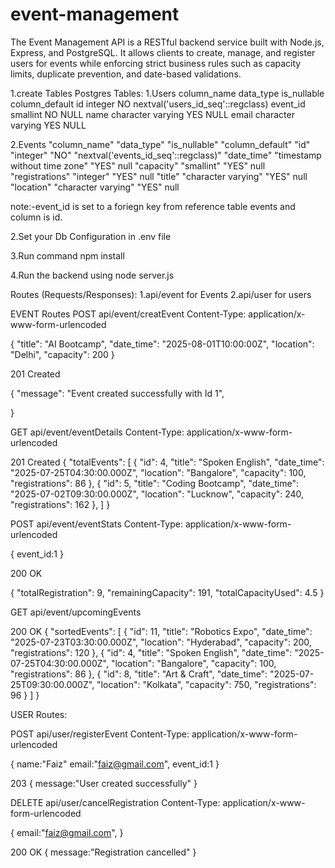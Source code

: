 # event-management
The Event Management API is a RESTful backend service built with Node.js, Express, and PostgreSQL. It allows clients to create, manage, and register users for events while enforcing strict business rules such as capacity limits, duplicate prevention, and date-based validations.

1.create Tables
Postgres Tables:
1.Users
column_name	data_type          	is_nullable	  column_default
id	        integer	            NO	          nextval('users_id_seq'::regclass)
event_id   	smallint  	        NO	          NULL
name	      character varying  	YES	          NULL
email      	character varying	  YES	          NULL

2.Events
"column_name"   	"data_type"	                  "is_nullable"	"column_default"
"id"	           "integer"	                    "NO"	        "nextval('events_id_seq'::regclass)"
"date_time"	     "timestamp without time zone"	"YES"	        null
"capacity"	      "smallint"	                  "YES"	        null
"registrations"  	"integer"	                    "YES"	        null
"title"	          "character varying"          	"YES"	        null
"location"	      "character varying"          	"YES"	        null


note:-event_id is set to a foriegn key from reference table events and column is id.

2.Set your Db Configuration in .env file


3.Run command npm install

4.Run the backend using node server.js


Routes (Requests/Responses):
1.api/event for Events
2.api/user for users

EVENT Routes
POST api/event/creatEvent
Content-Type: application/x-www-form-urlencoded

{
  "title": "AI Bootcamp",
  "date_time": "2025-08-01T10:00:00Z",
  "location": "Delhi",
  "capacity": 200
}

201 Created

{
  "message": "Event created successfully with Id 1",
  
}

GET api/event/eventDetails
Content-Type: application/x-www-form-urlencoded


201 Created
{
    "totalEvents": [
        {
            "id": 4,
            "title": "Spoken English",
            "date_time": "2025-07-25T04:30:00.000Z",
            "location": "Bangalore",
            "capacity": 100,
            "registrations": 86
        },
        {
            "id": 5,
            "title": "Coding Bootcamp",
            "date_time": "2025-07-02T09:30:00.000Z",
            "location": "Lucknow",
            "capacity": 240,
            "registrations": 162
        },
       ]
       }
       
POST api/event/eventStats
Content-Type: application/x-www-form-urlencoded

{
event_id:1
}

200 OK

{
    "totalRegistration": 9,
    "remainingCapacity": 191,
    "totalCapacityUsed": 4.5
}

GET api/event/upcomingEvents

200 OK
{
    "sortedEvents": [
        {
            "id": 11,
            "title": "Robotics Expo",
            "date_time": "2025-07-23T03:30:00.000Z",
            "location": "Hyderabad",
            "capacity": 200,
            "registrations": 120
        },
        {
            "id": 4,
            "title": "Spoken English",
            "date_time": "2025-07-25T04:30:00.000Z",
            "location": "Bangalore",
            "capacity": 100,
            "registrations": 86
        },
        {
            "id": 8,
            "title": "Art & Craft",
            "date_time": "2025-07-25T09:30:00.000Z",
            "location": "Kolkata",
            "capacity": 750,
            "registrations": 96
        }
        ]
        }

USER Routes:


POST api/user/registerEvent
Content-Type: application/x-www-form-urlencoded

{
name:"Faiz"
email:"faiz@gmail.com",
event_id:1
}

203
{
message:"User created successfully"
}


DELETE api/user/cancelRegistration
Content-Type: application/x-www-form-urlencoded

{
email:"faiz@gmail.com",
}

200 OK
{
message:"Registration cancelled"
}
